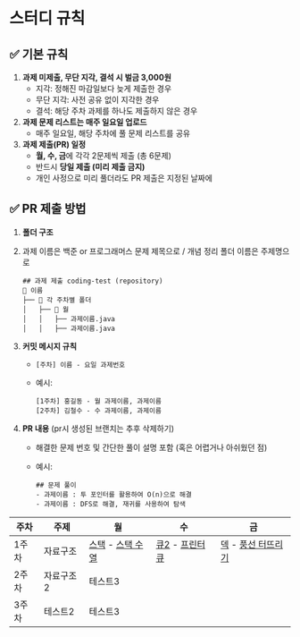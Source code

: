 # 스터디 규칙

## ✅ 기본 규칙

1. **과제 미제출, 무단 지각, 결석 시 벌금 3,000원**
    - 지각: 정해진 마감일보다 늦게 제출한 경우
    - 무단 지각: 사전 공유 없이 지각한 경우
    - 결석: 해당 주차 과제를 하나도 제출하지 않은 경우
2. **과제 문제 리스트는 매주 일요일 업로드**
    - 매주 일요일, 해당 주차에 풀 문제 리스트를 공유
3. **과제 제출(PR) 일정**
    - **월, 수, 금**에 각각 2문제씩 제출 (총 6문제)
    - 반드시 **당일 제출 (미리 제출 금지)**
    - 개인 사정으로 미리 풀더라도 PR 제출은 지정된 날짜에

## ✅ PR 제출 방법 

1. **폴더 구조**
2. 과제 이름은 백준 or 프로그래머스 문제 제목으로 / 개념 정리 폴더 이름은 주제명으로                                          
    
    ```
    ## 과제 제출 coding-test (repository)
    📂 이름
    ├── 📂 각 주차별 폴더
    │   ├── 📂 월
    │   │   ├── 과제이름.java
    │   │   ├── 과제이름.java
    ```
    
    
3. **커밋 메시지 규칙**
    - `[주차] 이름 - 요일 과제번호`
    - 예시:
        
        ```
        [1주차] 홍길동 - 월 과제이름, 과제이름
        [2주차] 김철수 - 수 과제이름, 과제이름
        ```
        
        
4. **PR 내용** (pr시 생성된 브랜치는 추후 삭제하기)
    - 해결한 문제 번호 및 간단한 풀이 설명 포함 (혹은 어렵거나 아쉬웠던 점)
    - 예시:
        
        ```
        ## 문제 풀이
        - 과제이름 : 투 포인터를 활용하여 O(n)으로 해결
        - 과제이름 : DFS로 해결, 재귀를 사용하여 탐색
        ```
|주차|주제|월|수|금|
|------|---|---|---|---|
|1주차|자료구조|[스택](https://www.acmicpc.net/problem/10828) - [스택 수열](https://www.acmicpc.net/problem/1874)|[큐2](https://www.acmicpc.net/problem/18258) - [프린터 큐](https://www.acmicpc.net/problem/1966)|[덱](https://www.acmicpc.net/problem/10866) - [풍선 터뜨리기](https://www.acmicpc.net/problem/2346)|
|2주차|자료구조2|테스트3|
|3주차|테스트2|테스트3|
